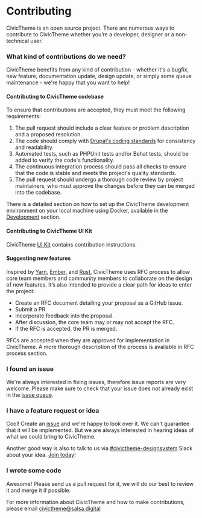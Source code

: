 # Contributing

CivicTheme is an open source project. There are numerous ways to contribute to CivicTheme whether you’re a developer, designer or a non-technical user.

### What kind of contributions do we need?

CivicTheme benefits from any kind of contribution - whether it's a bugfix, new feature, documentation update, design update, or simply some queue maintenance - we're happy that you want to help!

#### Contributing to CivicTheme codebase

To ensure that contributions are accepted, they must meet the following requirements:

1. The pull request should include a clear feature or problem description and a proposed resolution.
2. The code should comply with [Drupal's coding standards](https://www.drupal.org/docs/develop/standards) for consistency and readability.
3. Automated tests, such as PHPUnit tests and/or Behat tests, should be added to verify the code's functionality.
4. The continuous integration process should pass all checks to ensure that the code is stable and meets the project's quality standards.
5. The pull request should undergo a thorough code review by project maintainers, who must approve the changes before they can be merged into the codebase.

There is a detailed section on how to set up the CivicTheme development environment on your local machine using Docker, available in the [Development](https://docs.civictheme.io/development/overview) section.

#### Contributing to CivicTheme UI Kit

CivicTheme [UI Kit](https://www.civictheme.io/figma) contains contribution instructions.

#### Suggesting new features

Inspired by [Yarn](https://github.com/yarnpkg/rfcs), [Ember](https://github.com/emberjs/rfcs), and [Rust](https://github.com/rust-lang/rfcs), CivicTheme uses RFC process to allow core team members and community members to collaborate on the design of new features. It’s also intended to provide a clear path for ideas to enter the project:

* Create an RFC document detailing your proposal as a GitHub issue.
* Submit a PR
* Incorporate feedback into the proposal.
* After discussion, the core team may or may not accept the RFC.
* If the RFC is accepted, the PR is merged.

RFCs are accepted when they are approved for implementation in CivicTheme. A more thorough description of the process is available in RFC process section.

### I found an issue

We're always interested in fixing issues, therefore issue reports are very welcome. Please make sure to check that your issue does not already exist in the [issue queue](https://github.com/salsadigitalauorg/civictheme\_source/issues).

### I have a feature request or idea

Cool! Create an [issue](https://github.com/salsadigitalauorg/civictheme\_source/issues) and we're happy to look over it. We can't guarantee that it will be implemented. But we are always interested in hearing ideas of what we could bring to CivicTheme.

Another good way is also to talk to us via [#civictheme-designsystem](https://drupal.slack.com/archives/C039UV0CQBZ) Slack about your idea. [Join today](https://drupal.slack.com/archives/C039UV0CQBZ)!

### I wrote some code

Awesome! Please send us a pull request for it, we will do our best to review it and merge it if possible.



For more information about CivicTheme and how to make contributions, please email [civictheme@salsa.digital](mailto:civictheme@salsa.digital)
